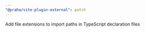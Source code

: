 ```yaml
---
"@praha/vite-plugin-external": patch
---
```


Add file extensions to import paths in TypeScript declaration files

